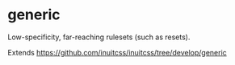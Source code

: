 # generic

Low-specificity, far-reaching rulesets (such as resets).

Extends https://github.com/inuitcss/inuitcss/tree/develop/generic
